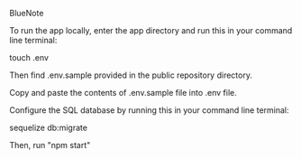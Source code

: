 BlueNote

To run the app locally, enter the app directory and run this in your command line terminal:

touch .env

Then find .env.sample provided in the public repository directory.

Copy and paste the contents of .env.sample file into .env file.

Configure the SQL database by running this in your command line terminal:

sequelize db:migrate

Then, run "npm start"
